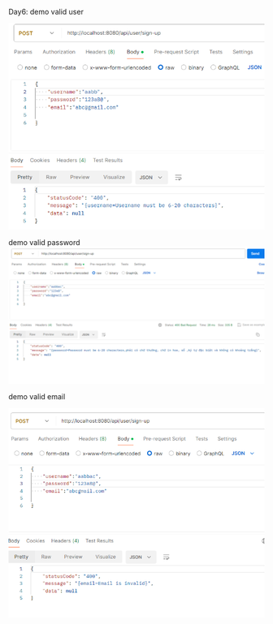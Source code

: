 Day6: 
demo valid user 

!["demo valid user"](./demo/valid%20username.png)

demo valid password
!["demo valid password"](./demo/valid%20pwd.png)

demo valid email


!["demo valid email"](./demo/valid%20email.png)
